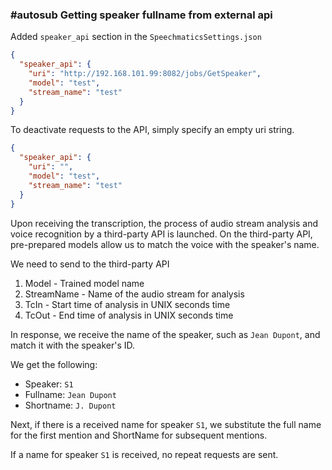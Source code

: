 ﻿### #autosub Getting speaker fullname from external api

Added `speaker_api` section in the `SpeechmaticsSettings.json`

```json
{
  "speaker_api": {
    "uri": "http://192.168.101.99:8082/jobs/GetSpeaker",
    "model": "test",
    "stream_name": "test"
  }
}
```

To deactivate requests to the API, simply specify an empty uri string.

```json
{
  "speaker_api": {
    "uri": "",
    "model": "test",
    "stream_name": "test"
  }
}
```

Upon receiving the transcription, the process of audio stream analysis and voice recognition by a third-party API is launched. On the third-party API, pre-prepared models allow us to match the voice with the speaker's name.

We need to send to the third-party API

1. Model - Trained model name
2. StreamName - Name of the audio stream for analysis
3. TcIn - Start time of analysis in UNIX seconds time
4. TcOut - End time of analysis in UNIX seconds time

In response, we receive the name of the speaker, such as `Jean Dupont`, and match it with the speaker's ID.

We get the following:

- Speaker: `S1`
- Fullname: `Jean Dupont`
- Shortname: `J. Dupont`

Next, if there is a received name for speaker `S1`, we substitute the full name for the first mention and ShortName for subsequent mentions.

If a name for speaker `S1` is received, no repeat requests are sent.

